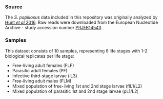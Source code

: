 ### Source
The *S. papillosus* data included in this repository was originally analyzed by [Hunt *et al* 2016](https://www.nature.com/articles/ng.3495). Raw reads were downloaded from the European Nucleotide Archive - study accession number [PRJEB14543](https://www.ebi.ac.uk/ena/browser/view/PRJEB14543).  

### Samples

This dataset consists of 10 samples, representing 6 life stages with 1-2 biological replicates per life stage:

-   Free-living adult females (FLF)
-   Parasitic adult females (PF)
-   Infective third-stage larvae (iL3)
-   Free-living adult males (FLM)
-   Mixed population of free-living 1st and 2nd stage larvae (flL1/L2)
-   Mixed population of parasitic 1st and 2nd stage larvae (pL1/L2)

